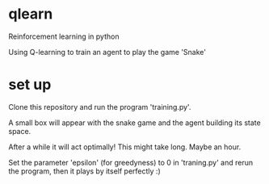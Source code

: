 # qlearn
Reinforcement learning in python

Using Q-learning to train an agent to play the game 'Snake'

# set up
Clone this repository and run the program 'training.py'.

A small box will appear with the snake game and the agent building its state space.

After a while it will act optimally! This might take long. Maybe an hour. 

Set the parameter 'epsilon' (for greedyness)
to 0 in 'traning.py' and rerun the program, then it plays by itself perfectly :)

